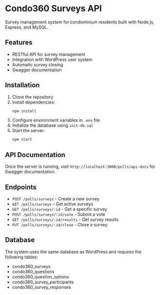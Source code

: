 # Condo360 Surveys API

Survey management system for condominium residents built with Node.js, Express, and MySQL.

## Features

- RESTful API for survey management
- Integration with WordPress user system
- Automatic survey closing
- Swagger documentation

## Installation

1. Clone the repository
2. Install dependencies:
   ```bash
   npm install
   ```
3. Configure environment variables in `.env` file
4. Initialize the database using `init-db.sql`
5. Start the server:
   ```bash
   npm start
   ```

## API Documentation

Once the server is running, visit `http://localhost:3000/polls/api-docs` for Swagger documentation.

## Endpoints

- `POST /polls/surveys` - Create a new survey
- `GET /polls/surveys` - Get active surveys
- `GET /polls/surveys/:id` - Get a specific survey
- `POST /polls/surveys/:id/vote` - Submit a vote
- `GET /polls/surveys/:id/results` - Get survey results
- `PUT /polls/surveys/:id/close` - Close a survey

## Database

The system uses the same database as WordPress and requires the following tables:
- condo360_surveys
- condo360_questions
- condo360_question_options
- condo360_survey_participants
- condo360_survey_responses